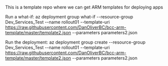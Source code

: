 This is a template repo where we can get ARM templates for deploying apps

Run a what-if:
az deployment group what-if --resource-group Dev_Services_Test --name rollout01 --template-uri https://raw.githubusercontent.com/DanOliverBC/bcc-arm-template/master/template2.json --parameters parameters2.json

Run the deployment:
az deployment group create --resource-group Dev_Services_Test --name rollout01 --template-uri https://raw.githubusercontent.com/DanOliverBC/bcc-arm-template/master/template2.json --parameters parameters2.json
